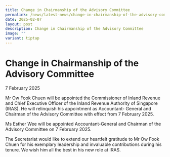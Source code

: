 ```yaml
---
title: Change in Chairmanship of the Advisory Committee
permalink: /news/latest-news/change-in-chairmanship-of-the-advisory-committee/
date: 2025-02-07
layout: post
description: Change in Chairmanship of the Advisory Committee
image: ""
variant: tiptap
---
```

<h1>Change in Chairmanship of the Advisory Committee</h1>
<p>7 February 2025</p>
<p></p>
<p>Mr Ow Fook Chuen will be appointed the Commissioner of Inland Revenue
and Chief Executive Officer of the Inland Revenue Authority of Singapore
(IRAS). He will relinquish his appointment as Accountant- General and Chairman
of the Advisory Committee with effect from 7 February 2025.&nbsp;</p>
<p>Ms Esther Wee will be appointed Accountant-General and Chairman of the
Advisory Committee on 7 February 2025.&nbsp;</p>
<p>The Secretariat would like to extend our heartfelt gratitude to Mr Ow
Fook Chuen for his exemplary leadership and invaluable contributions during
his tenure. We wish him all the best in his new role at IRAS.</p>
<h4></h4>
<p></p>